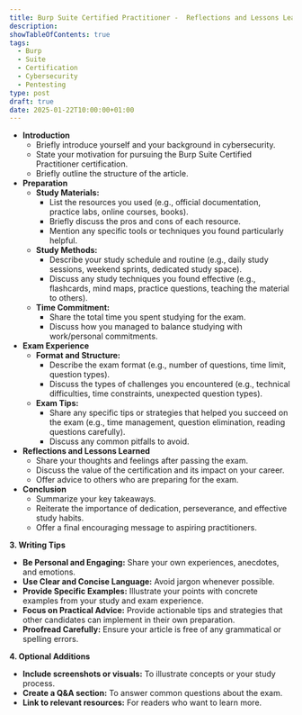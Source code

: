```yaml
---
title: Burp Suite Certified Practitioner -  Reflections and Lessons Learned
description: 
showTableOfContents: true
tags:
  - Burp
  - Suite
  - Certification
  - Cybersecurity
  - Pentesting
type: post
draft: true
date: 2025-01-22T10:00:00+01:00
---
```

- **Introduction**
    - Briefly introduce yourself and your background in cybersecurity.
    - State your motivation for pursuing the Burp Suite Certified Practitioner certification.
    - Briefly outline the structure of the article.
- **Preparation**
    - **Study Materials:**
        - List the resources you used (e.g., official documentation, practice labs, online courses, books).
        - Briefly discuss the pros and cons of each resource.
        - Mention any specific tools or techniques you found particularly helpful.
    - **Study Methods:**
        - Describe your study schedule and routine (e.g., daily study sessions, weekend sprints, dedicated study space).
        - Discuss any study techniques you found effective (e.g., flashcards, mind maps, practice questions, teaching the material to others).
    - **Time Commitment:**
        - Share the total time you spent studying for the exam.
        - Discuss how you managed to balance studying with work/personal commitments.
- **Exam Experience**
    - **Format and Structure:**
        - Describe the exam format (e.g., number of questions, time limit, question types).
        - Discuss the types of challenges you encountered (e.g., technical difficulties, time constraints, unexpected question types).
    - **Exam Tips:**
        - Share any specific tips or strategies that helped you succeed on the exam (e.g., time management, question elimination, reading questions carefully).
        - Discuss any common pitfalls to avoid.
- **Reflections and Lessons Learned**
    - Share your thoughts and feelings after passing the exam.
    - Discuss the value of the certification and its impact on your career.
    - Offer advice to others who are preparing for the exam.
- **Conclusion**
    - Summarize your key takeaways.
    - Reiterate the importance of dedication, perseverance, and effective study habits.
    - Offer a final encouraging message to aspiring practitioners.

**3. Writing Tips**

- **Be Personal and Engaging:** Share your own experiences, anecdotes, and emotions.
- **Use Clear and Concise Language:** Avoid jargon whenever possible.
- **Provide Specific Examples:** Illustrate your points with concrete examples from your study and exam experience.
- **Focus on Practical Advice:** Provide actionable tips and strategies that other candidates can implement in their own preparation.
- **Proofread Carefully:** Ensure your article is free of any grammatical or spelling errors.

**4. Optional Additions**

- **Include screenshots or visuals:** To illustrate concepts or your study process.
- **Create a Q&A section:** To answer common questions about the exam.
- **Link to relevant resources:** For readers who want to learn more.